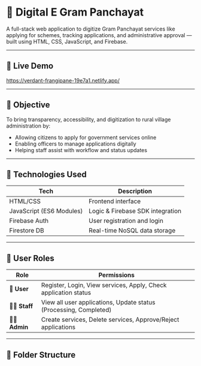# 🌿 Digital E Gram Panchayat

A full-stack web application to digitize Gram Panchayat services like applying for schemes, tracking applications, and administrative approval — built using HTML, CSS, JavaScript, and Firebase.

---

## 🚀 Live Demo 
https://verdant-frangipane-19e7a1.netlify.app/



---

## 📌 Objective

To bring transparency, accessibility, and digitization to rural village administration by:

- Allowing citizens to apply for government services online
- Enabling officers to manage applications digitally
- Helping staff assist with workflow and status updates

---

## 🧰 Technologies Used

| Tech           | Description                              |
|----------------|------------------------------------------|
| HTML/CSS       | Frontend interface                       |
| JavaScript (ES6 Modules) | Logic & Firebase SDK integration     |
| Firebase Auth  | User registration and login              |
| Firestore DB   | Real-time NoSQL data storage             |


---

## 👥 User Roles

| Role    | Permissions |
|---------|-------------|
| 👤 **User**   | Register, Login, View services, Apply, Check application status |
| 🧑‍💼 **Staff**  | View all user applications, Update status (Processing, Completed) |
| 🧑‍⚖️ **Admin**  | Create services, Delete services, Approve/Reject applications |

---

## 📁 Folder Structure

